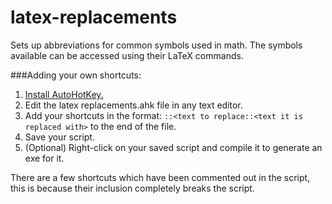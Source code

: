 # latex-replacements
Sets up abbreviations for common symbols used in math.
The symbols available can be accessed using their LaTeX commands.

###Adding your own shortcuts:
1. [Install AutoHotKey.](https://www.autohotkey.com/)
2. Edit the latex replacements.ahk file in any text editor.
3. Add your shortcuts in the format: `::<text to replace::<text it is replaced with>` to the end of the file.
4. Save your script.
5. (Optional) Right-click on your saved script and compile it to generate an exe for it.

There are a few shortcuts which have been commented out in the script, this is because their inclusion completely breaks the script.
